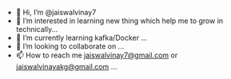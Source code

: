 - 👋 Hi, I’m @jaiswalvinay7
- 👀 I’m interested in learning new thing which help me to grow in technically...
- 🌱 I’m currently learning kafka/Docker ...
- 💞️ I’m looking to collaborate on ...
- 📫 How to reach me jaiswalvinay7@gmail.com or jaiswalvinayakg@gmail.com ...

<!---
jaiswalvinay7/jaiswalvinay7 is a ✨ special ✨ repository because its `README.md` (this file) appears on your GitHub profile.
You can click the Preview link to take a look at your changes.
--->
